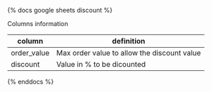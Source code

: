 {% docs google sheets discount %}
	
Columns information

| column         | definition                                       |
|----------------|--------------------------------------------------|
| order_value    | Max order value to allow the discount value      |
| discount       | Value in % to be dicounted                       |

{% enddocs %}